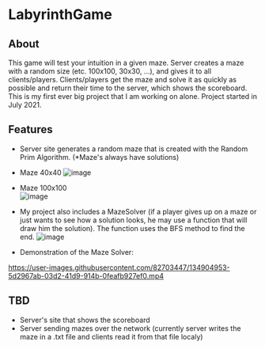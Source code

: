 # LabyrinthGame
## About
This game will test your intuition in a given maze. Server creates a maze with a random size (etc. 100x100, 30x30, ...), and gives it to all clients/players. 
Clients/players get the maze and solve it as quickly as possible and return their time to the server, which shows the scoreboard.
This is my first ever big project that I am working on alone. Project started in July 2021.

## Features
- Server site generates a random maze that is created with the Random Prim Algorithm. (*Maze's always have solutions)

- Maze 40x40
  ![image](https://user-images.githubusercontent.com/82703447/134900590-375f23a6-186c-4b57-ba96-d529cb9c0ccf.png)
  
- Maze 100x100  
  ![image](https://user-images.githubusercontent.com/82703447/134900813-08222348-e5bc-4d1c-aee0-93c2bfc9489d.png)
  
- My project also includes a MazeSolver (if a player gives up on a maze or just wants to see how a solution looks, he may use a function that will draw him the solution). The function uses the BFS method to find the end.
  ![image](https://user-images.githubusercontent.com/82703447/134901514-3293a0ad-7a12-40e7-8372-9aaefdf170fd.png)
  
- Demonstration of the Maze Solver:



https://user-images.githubusercontent.com/82703447/134904953-5d2967ab-03d2-41d9-914b-0feafb927ef0.mp4



## TBD
- Server's site that shows the scoreboard
- Server sending mazes over the network (currently server writes the maze in a .txt file and clients read it from that file localy)

